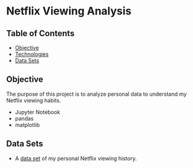# Netflix Viewing Analysis

## Table of Contents
* [Objective](#objective)
* [Technologies](#technologies)
* [Data Sets](#data-sets)

## Objective
The purpose of this project is to analyze personal data to understand my Netflix viewing habits.
- Jupyter Notebook
- pandas
- matplotlib

## Data Sets
- A [data set](https://github.com/angelicadietzel/netflix-viewing-analysis/blob/main/netflix-analysis/schitts.csv) of my personal Netflix viewing history. 

